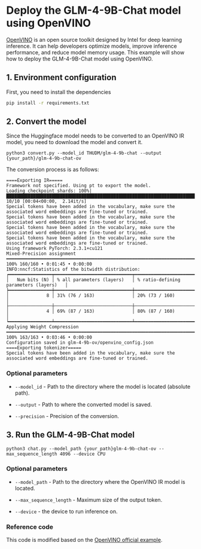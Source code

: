 # Deploy the GLM-4-9B-Chat model using OpenVINO

[OpenVINO](https://www.intel.com/content/www/us/en/developer/tools/openvino-toolkit/overview.html)
is an open source toolkit designed by Intel for deep learning inference. It can help developers optimize models, improve inference performance, and reduce model memory usage.
This example will show how to deploy the GLM-4-9B-Chat model using OpenVINO.

## 1. Environment configuration

First, you need to install the dependencies

```bash
pip install -r requirements.txt
```

## 2. Convert the model

Since the Huggingface model needs to be converted to an OpenVINO IR model, you need to download the model and convert it.

```
python3 convert.py --model_id THUDM/glm-4-9b-chat --output {your_path}/glm-4-9b-chat-ov
```
The conversion process is as follows:
```
====Exporting IR=====
Framework not specified. Using pt to export the model.
Loading checkpoint shards: 100%|███████████████████████████████████████████████████████████████████████████████████████████████████████████████████████████████████████████████████████████████████████████████████████████████████████████████████████████████████| 10/10 [00:04<00:00,  2.14it/s]
Special tokens have been added in the vocabulary, make sure the associated word embeddings are fine-tuned or trained.
Special tokens have been added in the vocabulary, make sure the associated word embeddings are fine-tuned or trained.
Special tokens have been added in the vocabulary, make sure the associated word embeddings are fine-tuned or trained.
Special tokens have been added in the vocabulary, make sure the associated word embeddings are fine-tuned or trained.
Using framework PyTorch: 2.3.1+cu121
Mixed-Precision assignment ━━━━━━━━━━━━━━━━━━━━━━━━━━━━━━━━━━━━━━━━━━━━━━━━━━━━━━━━━━━━━━━━━━━━━━━━━━━━━━━━━━━━━━━━━━━━━━━━━━━━━━━━━━━━━━━━━━━━━━━━━━━━━━━━━━━━━━━━━━━━━━━━━━━━━━━━━━━━━━━━━━━━━━━━━━━━━━━━━━━━━━━━━━━━━━━━━━━━━━━━━━━━━━━━━━━━━━━━━━━━━━━━━━━━━━━ 100% 160/160 • 0:01:45 • 0:00:00
INFO:nncf:Statistics of the bitwidth distribution:
┍━━━━━━━━━━━━━━━━┯━━━━━━━━━━━━━━━━━━━━━━━━━━━━━┯━━━━━━━━━━━━━━━━━━━━━━━━━━━━━━━━━━━━━━━━┑
│   Num bits (N) │ % all parameters (layers)   │ % ratio-defining parameters (layers)   │
┝━━━━━━━━━━━━━━━━┿━━━━━━━━━━━━━━━━━━━━━━━━━━━━━┿━━━━━━━━━━━━━━━━━━━━━━━━━━━━━━━━━━━━━━━━┥
│              8 │ 31% (76 / 163)              │ 20% (73 / 160)                         │
├────────────────┼─────────────────────────────┼────────────────────────────────────────┤
│              4 │ 69% (87 / 163)              │ 80% (87 / 160)                         │
┕━━━━━━━━━━━━━━━━┷━━━━━━━━━━━━━━━━━━━━━━━━━━━━━┷━━━━━━━━━━━━━━━━━━━━━━━━━━━━━━━━━━━━━━━━┙
Applying Weight Compression ━━━━━━━━━━━━━━━━━━━━━━━━━━━━━━━━━━━━━━━━━━━━━━━━━━━━━━━━━━━━━━━━━━━━━━━━━━━━━━━━━━━━━━━━━━━━━━━━━━━━━━━━━━━━━━━━━━━━━━━━━━━━━━━━━━━━━━━━━━━━━━━━━━━━━━━━━━━━━━━━━━━━━━━━━━━━━━━━━━━━━━━━━━━━━━━━━━━━━━━━━━━━━━━━━━━━━━━━━━━━━━━━━━━━━━ 100% 163/163 • 0:03:46 • 0:00:00
Configuration saved in glm-4-9b-ov/openvino_config.json
====Exporting tokenizer=====
Special tokens have been added in the vocabulary, make sure the associated word embeddings are fine-tuned or trained.
```

### Optional parameters

* `--model_id` - Path to the directory where the model is located (absolute path).

* `--output` - Path to where the converted model is saved.

* `--precision` - Precision of the conversion.

## 3. Run the GLM-4-9B-Chat model

```
python3 chat.py --model_path {your_path}glm-4-9b-chat-ov --max_sequence_length 4096 --device CPU
```

### Optional parameters

* `--model_path` - Path to the directory where the OpenVINO IR model is located.

* `--max_sequence_length` - Maximum size of the output token.
* `--device` - the device to run inference on.

### Reference code

This code is modified based on the [OpenVINO official example](https://github.com/OpenVINO-dev-contest/chatglm3.openvino).